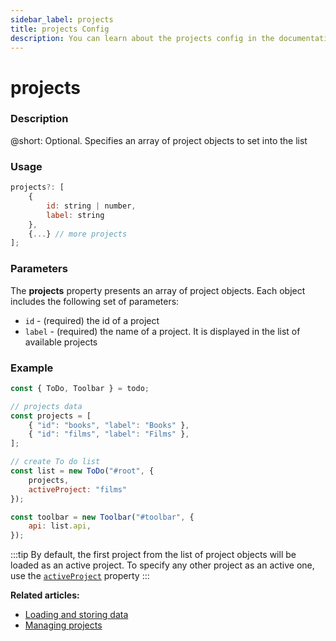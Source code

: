 ```yaml
---
sidebar_label: projects
title: projects Config
description: You can learn about the projects config in the documentation of the DHTMLX JavaScript To Do List library. Browse developer guides and API reference, try out code examples and live demos, and download a free 30-day evaluation version of DHTMLX To Do List.
---
```


# projects

### Description

@short: Optional. Specifies an array of project objects to set into the list

### Usage

~~~js
projects?: [
    {
        id: string | number,
        label: string
    },
    {...} // more projects
];
~~~

### Parameters

The **projects** property presents an array of project objects. Each object includes the following set of parameters:

- `id` - (required) the id of a project
- `label` - (required) the name of a project. It is displayed in the list of available projects

### Example

~~~js {4-7,11}
const { ToDo, Toolbar } = todo;

// projects data
const projects = [
    { "id": "books", "label": "Books" },
    { "id": "films", "label": "Films" },
];

// create To do list
const list = new ToDo("#root", {
    projects,
    activeProject: "films"
});

const toolbar = new Toolbar("#toolbar", {
    api: list.api,
});
~~~

:::tip
By default, the first project from the list of project objects will be loaded as an active project. To specify any other project as an active one, use the [`activeProject`](api/configs/activeproject_config.md) property
:::

**Related articles:** 
- [Loading and storing data](guides/loading_data.md)
- [Managing projects](guides/project_index.md)
